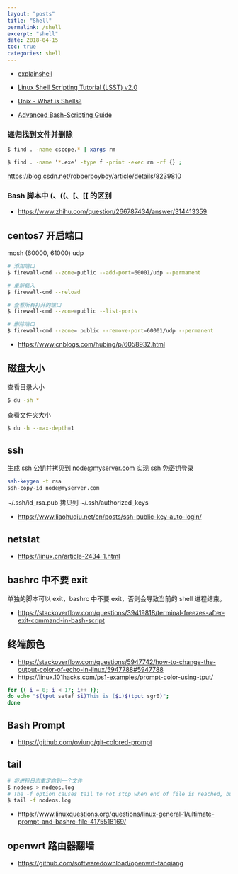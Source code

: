 ```yaml
---
layout: "posts"
title: "Shell"
permalink: /shell
excerpt: "shell"
date: 2018-04-15
toc: true
categories: shell
---
```


- [explainshell](https://explainshell.com/)

- [Linux Shell Scripting Tutorial (LSST) v2.0](https://bash.cyberciti.biz/guide/Main_Page)

- [Unix - What is Shells?](http://www.tutorialspoint.com/unix/unix-shell.htm)

- [Advanced Bash-Scripting Guide](http://tldp.org/LDP/abs/html/)


### 递归找到文件并删除

```bash
$ find . -name cscope.* | xargs rm
```

```bash
$ find . -name ‘*.exe’ -type f -print -exec rm -rf {} ;
```

https://blog.csdn.net/robberboyboy/article/details/8239810

### Bash 脚本中 (、((、[、[[ 的区别

- https://www.zhihu.com/question/266787434/answer/314413359


## centos7 开启端口

mosh (60000, 61000) udp

```bash
# 添加端口
$ firewall-cmd --zone=public --add-port=60001/udp --permanent

# 重新载入
$ firewall-cmd --reload

# 查看所有打开的端口
$ firewall-cmd --zone=public --list-ports

# 删除端口
$ firewall-cmd --zone= public --remove-port=60001/udp --permanent
```

- https://www.cnblogs.com/hubing/p/6058932.html

## 磁盘大小

查看目录大小

```bash
$ du -sh *
```

查看文件夹大小

```bash
$ du -h --max-depth=1
```

## ssh

生成 ssh 公钥并拷贝到 node@myserver.com 实现 ssh 免密钥登录

```bash
ssh-keygen -t rsa
ssh-copy-id node@myserver.com
```

~/.ssh/id_rsa.pub 拷贝到 ~/.ssh/authorized_keys

- https://www.liaohuqiu.net/cn/posts/ssh-public-key-auto-login/

## netstat

- https://linux.cn/article-2434-1.html

## bashrc 中不要 exit

单独的脚本可以 exit，bashrc 中不要 exit，否则会导致当前的 shell 进程结束。

- https://stackoverflow.com/questions/39419818/terminal-freezes-after-exit-command-in-bash-script

## 终端颜色

- https://stackoverflow.com/questions/5947742/how-to-change-the-output-color-of-echo-in-linux/5947788#5947788
- https://linux.101hacks.com/ps1-examples/prompt-color-using-tput/

```bash
for (( i = 0; i < 17; i++ ));
do echo "$(tput setaf $i)This is ($i)$(tput sgr0)";
done
```

## Bash Prompt

- https://github.com/oviung/git-colored-prompt

## tail

```bash
# 将进程日志重定向到一个文件
$ nodeos > nodeos.log
# The -f option causes tail to not stop when end of file is reached, but rather to wait for additional data to be appended to the input.  The -f option is ignored if the standard input is a pipe, but not if it is a FIFO.
$ tail -f nodeos.log
```

- https://www.linuxquestions.org/questions/linux-general-1/ultimate-prompt-and-bashrc-file-4175518169/

## openwrt 路由器翻墙

- https://github.com/softwaredownload/openwrt-fanqiang
